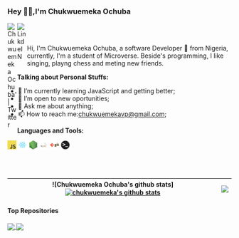 
### Hey 👋🏽,I'm Chukwuemeka Ochuba

<a href="https://twitter.com/donmark2k">
  <img align="left" alt="Chukwuemeka Ochuba'  | Twitter" width="22px" src="https://cdn.jsdelivr.net/npm/simple-icons@v3/icons/twitter.svg" />
</a>
<a href="https://www.linkedin.com/in/chukwuemeka-ochuba/">
  <img align="left" alt="LinkdeIN" width="22px" src="https://cdn.jsdelivr.net/npm/simple-icons@v3/icons/linkedin.svg" />
</a>

<br />
<br />

Hi, I'm Chukwuemeka Ochuba, a software Developer 🚀 from Nigeria, currently, I'm a student of Microverse. Beside's programming, I like singing, playng chess and meting new friends.

 
  
**Talking about Personal Stuffs:**

- 🌱 I’m currently learning JavaScript and getting better; 
- 🤔 I’m open to new oportunities;
- 💬 Ask me about anything;
- 📫 How to reach me:chukwuemekavp@gmail.com;

**Languages and Tools:**  

<code><img height="20" src="https://raw.githubusercontent.com/github/explore/80688e429a7d4ef2fca1e82350fe8e3517d3494d/topics/javascript/javascript.png"></code>
<code><img height="20" src="https://raw.githubusercontent.com/github/explore/80688e429a7d4ef2fca1e82350fe8e3517d3494d/topics/react/react.png"></code>
<code><img height="20" src="https://raw.githubusercontent.com/github/explore/80688e429a7d4ef2fca1e82350fe8e3517d3494d/topics/nodejs/nodejs.png"></code>
<code><img height="20" src="https://raw.githubusercontent.com/github/explore/80688e429a7d4ef2fca1e82350fe8e3517d3494d/topics/mysql/mysql.png"></code>
<code><img height="20" src="https://raw.githubusercontent.com/github/explore/80688e429a7d4ef2fca1e82350fe8e3517d3494d/topics/git/git.png"></code>
<code><img height="20" src="https://raw.githubusercontent.com/github/explore/80688e429a7d4ef2fca1e82350fe8e3517d3494d/topics/terminal/terminal.png"></code>

<br />
<br />


| ![Chukwuemeka Ochuba's github stats]<a href=""><img align="center" src="https://github-readme-stats.vercel.app/api?username=donmark2k&show_icons=true&include_all_commits=true&theme=buefy&hide_border=true" alt="chukwuemeka's github stats" /></a> | <a href="https://github.com/donmark2k/github-readme-stats"><img align="center" src="https://github-readme-stats.vercel.app/api/top-langs/?username=donmark2ka&layout=compact&theme=buefy&hide_border=true" /></a> |
| ------------- | ------------- |

#### Top Repositories


<a href="https://github.com/donmark2k/github-readme-stats">
  <img align="center" src="https://github-readme-stats.vercel.app/api/pin/?username=donmark2k&repo=github-readme-stats&theme=buefy" />
</a>
<a href="https://github.com/donmark2k/donmark2k.github.io">
  <img align="center" src="https://github-readme-stats.vercel.app/api/pin/?username=donmark2k&repo=donmark2k.github.io&theme=buefy" />
</a>
